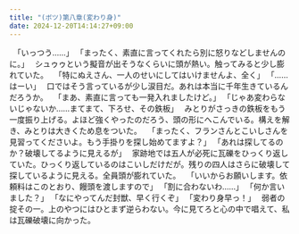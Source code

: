 ```yaml
---
title: "(ボツ)第八章(変わり身)"
date: 2024-12-20T14:14:27+09:00
---
```

　｢いっつう……｣
　｢まったく、素直に言ってくれたら別に怒りなどしませんのに。｣
　シュゥゥという擬音が出そうなくらいに頭が熱い。触ってみると少し膨れていた。
　｢特にぬえさん、一人のせいにしてはいけませんよ、全く｣
　｢……はーい｣
　口ではそう言っているが少し涙目だ。あれは本当に千年生きているんだろうか。
　｢まあ、素直に言っても一発入れましたけど。｣
　｢じゃあ変わらないじゃないか……まてまて、下ろせ、その鉄板｣
　みとりがさっきの鉄板をもう一度振り上げる。よほど強くやったのだろう、頭の形にへこんでいる。構えを解き、みとりは大きくため息をついた。
　｢まったく、フランさんとこいしさんを見習ってくださいよ。もう手掛りを探し始めてますよ？｣
　｢あれは探してるのか？破壊してるように見えるが｣
　家跡地では五人が必死に瓦礫をひっくり返していた。ひっくり返しているのはこいしだけだが。残りの四人はさらに破壊して探しているように見える。全員頭が膨れていた。
　｢いいからお願いします。依頼料はこのとおり、饅頭を渡しますので｣
　｢割に合わないわ……｣
　｢何か言いました？｣
　｢なにやってんだ封獣、早く行くぞ｣
　｢変わり身早っ！｣
　弱者の掟その一。上のやつにはひとまず逆らわない。今に見てろと心の中で唱えて、私は瓦礫破壊に向かった。
　
　
　
　
